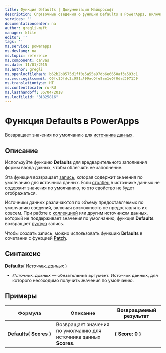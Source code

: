 ```yaml
---
title: Функция Defaults | Документация Майкрософт
description: Справочные сведения о функции Defaults в PowerApps, включая описание синтаксиса и примеры.
services: ''
documentationcenter: na
author: gregli-msft
manager: kfile
editor: ''
tags: ''
ms.service: powerapps
ms.devlang: na
ms.topic: reference
ms.component: canvas
ms.date: 11/01/2015
ms.author: gregli
ms.openlocfilehash: b62b2b8575d1ff0e5a55a97db6e6650af5a593c1
ms.sourcegitcommit: 68fc13fdc2c991c499ad6fe9ae1e0f8dab597139
ms.translationtype: HT
ms.contentlocale: ru-RU
ms.lasthandoff: 06/04/2018
ms.locfileid: "31825816"
---
```

# <a name="defaults-function-in-powerapps"></a>Функция Defaults в PowerApps
Возвращает значения по умолчанию для [источника данных](../working-with-data-sources.md).  

## <a name="description"></a>Описание
Используйте функцию **Defaults** для предварительного заполнения формы ввода данных, чтобы облегчить ее заполнение.

Эта функция возвращает [запись](../working-with-tables.md#records), которая содержит значения по умолчанию для источника данных.  Если [столбец](../working-with-tables.md#columns) в источнике данных не содержит значения по умолчанию, то это свойство не будет отображаться.

Источники данных различаются по объему предоставляемых по умолчанию сведений, включая возможность не предоставлять их совсем.  При работе с [коллекцией](../working-with-data-sources.md#collections) или другим источником данных, который не поддерживает значения по умолчанию, функция **Defaults** возвращает [пустую](function-isblank-isempty.md) запись.

Чтобы [создать запись](../working-with-data-sources.md), можно использовать функцию **Defaults** в сочетании с функцией **[Patch](function-patch.md)**.

## <a name="syntax"></a>Синтаксис
**Defaults**( *Источник_данных* )

* *Источник_данных* — обязательный аргумент. Источник данных, для которого необходимо получить значения по умолчанию.

## <a name="examples"></a>Примеры
| Формула | Описание | Возвращаемый результат |
| --- | --- | --- |
| **Defaults(&nbsp;Scores&nbsp;)** |Возвращает значения по умолчанию для источника данных **Scores**. |**{ Score: 0 }** |

